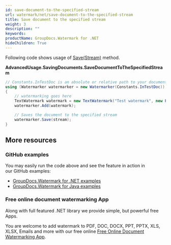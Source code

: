 ```yaml
---
id: save-document-to-the-specified-stream
url: watermark/net/save-document-to-the-specified-stream
title: Save document to the specified stream
weight: 3
description: ""
keywords: 
productName: GroupDocs.Watermark for .NET
hideChildren: True
---
```

Following code shows usage of [Save(Stream)](https://apireference.groupdocs.com/net/watermark/groupdocs.watermark.watermarker/save/methods/2) method.

**AdvancedUsage.SavingDocuments.SaveDocumentToTheSpecifiedStream**

```csharp
// Constants.InTestDoc is an absolute or relative path to your document. Ex: @"C:\Docs\test.doc"
using (Watermarker watermarker = new Watermarker(Constants.InTestDoc))
{
    // watermarking goes here
    TextWatermark watermark = new TextWatermark("Test watermark", new Font("Arial", 12));
    watermarker.Add(watermark);

    // Saves the document to the specified stream
    watermarker.Save(stream);
}
```

## More resources

### GitHub examples

You may easily run the code above and see the feature in action in our GitHub examples:

* [GroupDocs.Watermark for .NET examples](https://github.com/groupdocs-watermark/GroupDocs.Watermark-for-.NET)
* [GroupDocs.Watermark for Java examples](https://github.com/groupdocs-watermark/GroupDocs.Watermark-for-Java)

### Free online document watermarking App

Along with full featured .NET library we provide simple, but powerful free Apps.

You are welcome to add watermark to PDF, DOC, DOCX, PPT, PPTX, XLS, XLSX, Emails and more with our free online [Free Online Document Watermarking App](https://products.groupdocs.app/watermark).
